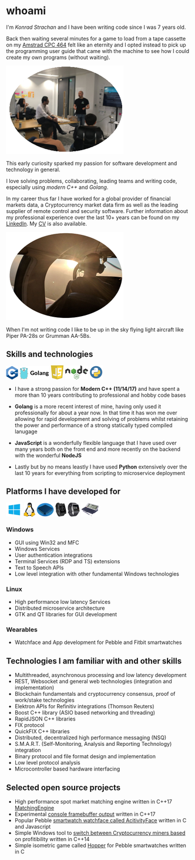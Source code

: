 # whoami

I'm *Konrad Strachan* and I have been writing code since I was 7 years old.

Back then waiting several minutes for a game to load from a tape cassette on my [Amstrad CPC 464](http://www.computinghistory.org.uk/det/2805/Amstrad-CPC-464/) felt like an eternity and I opted instead to pick up the programming user guide that came with the machine to see how I could create my own programs (without waiting).

![About me - flying](img/aboutmetalking.png)

This early curiosity sparked my passion for software development and technology in general. 

I love solving problems, collaborating, leading teams and writing code, especially using *modern C++* and *Golang*.

In my career thus far I have worked for a global provider of financial markets data, a Cryptocurrency market data firm as well as the leading supplier of remote control and security software. Further information about my professional experience over the last 10+ years can be found on my [LinkedIn](https://www.linkedin.com/in/konrad-strachan/). My [CV](KonradStrachanCV2020.pdf) is also available.

![About me - flying](img/aboutmeflying.png)

When I'm not writing code I like to be up in the sky flying light aircraft like Piper PA-28s or Grumman AA-5Bs.

## Skills and technologies

![C++](img/cpp.png)  ![Golang](img/golang.png)  ![JavaScript](img/js.png)  ![NodeJS](img/nodejs.png)  ![Python](img/python.png)

* I have a strong passion for **Modern C++ (11/14/17)** and have spent a more than 10 years contributing to professional and hobby code bases

* **Golang** is a more recent interest of mine, having only used it professionally for about a year now. In that time it has won me over allowing for rapid development and solving of problems whilst retaining the power and performance of a strong statically typed compiled lanugage

* **JavaScript** is a wonderfully flexible language that I have used over many years both on the front end and more recently on the backend with the wonderful **NodeJS**

* Lastly but by no means leastly I have used **Python** extensively over the last 10 years for everything from scripting to microservice deployment

## Platforms I have developed for

![Windows](img/win.png) ![Linux](img/linux.png) ![low level](img/chip.png) ![Smartwatches](img/watch.png) ![Smartwatches](img/watchfitbit.png) ![Psion](img/psionepoc32.png)

### Windows 
* GUI using Win32 and MFC
* Windows Services
* User authentication integrations
* Terminal Services (RDP and TS) extensions
* Text to Speech APIs
* Low level integration with other fundamental Windows technologies

### Linux 
* High performance low latency Services
* Distributed microservice architecture
* GTK and QT libraries for GUI development

### Wearables
* Watchface and App development for Pebble and Fitbit smartwatches

## Technologies I am familiar with and other skills

* Multithreaded, asynchronous processing and low latency development
* REST, Websocket and general web technologies (integration and implementation)
* Blockchain fundamentals and cryptocurrency consensus, proof of work/stake technologies
* Elektron APIs for Refinitiv integrations (Thomson Reuters)
* Boost C++ library (ASIO based networking and threading)
* RapidJSON C++ libraries
* FIX protocol
* QuickFIX C++ libraries
* Distributed, decentralized high performance messaging (NSQ)
* S.M.A.R.T. (Self-Monitoring, Analysis and Reporting Technology) integration
* Binary protocol and file format design and implementation
* Low level protocol analysis
* Microcontroller based hardware interfacing

## Selected open source projects

* High performance spot market matching engine written in C++17 [MatchingEngine](https://github.com/konradstrachan/MatchingEngine)
* Experimental [console framebuffer output](https://github.com/konradstrachan/ConsoleExperiments) written in C++17 
* Popular Pebble [smartwatch watchface called AcitivityFace](https://github.com/konradstrachan/Pebble_ActivityWatchFace) written in C and Javascript
* Simple Windows tool to [switch between Cryptocurrency miners based](https://github.com/konradstrachan/miningswitcher) on profitibility written in C++14 
* Simple isometric game called [Hopper](https://github.com/konradstrachan/Pebble_HopperGame) for Pebble smartwatches written in C 